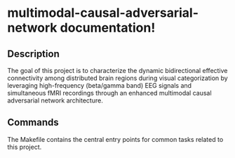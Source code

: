 # multimodal-causal-adversarial-network documentation!

## Description

The goal of this project is to characterize the dynamic bidirectional effective connectivity among distributed brain regions during visual categorization by leveraging high-frequency (beta/gamma band) EEG signals and simultaneous fMRI recordings through an enhanced multimodal causal adversarial network architecture.

## Commands

The Makefile contains the central entry points for common tasks related to this project.

